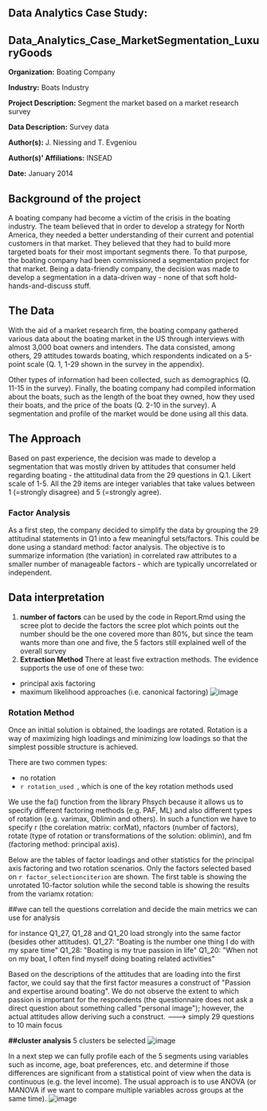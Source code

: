 Data Analytics Case Study: 
---------------------------------------------------------

Data_Analytics_Case_MarketSegmentation_LuxuryGoods
---------------------------------------------------------

**Organization:** Boating Company

**Industry:** Boats Industry

**Project Description:** Segment the market based on a market research survey

**Data Description:** Survey data

**Author(s):** J. Niessing and T. Evgeniou 

**Author(s)' Affiliations:** INSEAD

**Date:** January 2014 

Background of the project
--------------------------------------------------

A boating company had become a victim of the crisis in the boating industry. The team believed that in order to develop a strategy for North America, they needed a better understanding of their current and potential customers in that market. They believed that they had to build more targeted boats for their most important segments there. To that purpose, the boating company had been commissioned a segmentation project for that market. Being a data-friendly company, the decision was made to develop a segmentation in a data-driven way - none of that soft hold-hands-and-discuss stuff. 


The Data
--------------------------------------------

With the aid of a market research firm, the boating company gathered various data about the boating market in the US through interviews with almost 3,000 boat owners and intenders. The data consisted, among others, 29 attitudes towards boating, which respondents indicated on a 5-point scale (Q. 1, 1-29 shown in the survey in the appendix).

Other types of information had been collected, such as demographics (Q. 11-15 in the survey). Finally, the boating company had compiled information about the boats, such as the length of the boat they owned, how they used their boats, and the price of the boats (Q. 2-10 in the survey). A segmentation and profile of the market would be done using all this data. 

The Approach
--------------------------------------------

Based on past experience, the decision was made to develop a segmentation that was mostly driven by attitudes that consumer held regarding boating - the attitudinal data from the 29 questions in Q.1.
Likert scale of 1-5. All the 29 items are integer variables that take values between 1 (=strongly disagree) and 5 (=strongly agree).

### Factor Analysis

As a first step, the company decided to simplify the data by grouping the 29 attitudinal statements in Q1 into a few meaningful sets/factors. This could be done using a standard method: factor analysis. The objective is to summarize information (the variation) in correlated raw attributes to a smaller number of manageable factors - which are typically uncorrelated or independent. 

## Data interpretation

1. **number of factors** can be used by the code in Report.Rmd  using the scree plot to decide the factors
the scree plot which points out the number should be the one covered more than 80%, but since the team wants more than one and five, the 5 factors still explained well of the overall survey
2. **Extraction Method** There at least five extraction methods. The evidence supports the use of one of these two:
- principal axis factoring
- maximum likelihood approaches (i.e. canonical factoring)
![image](https://github.com/user-attachments/assets/42aadaec-c5e5-4aa1-a290-b81c9b0bc039)

### Rotation Method

Once an initial solution is obtained, the loadings are rotated. Rotation is a way of maximizing high loadings and minimizing low loadings so that the simplest possible structure is achieved.

There are two commen types:
- no rotation
- `r rotation_used `, which is one of the key rotation methods used

We use the fa() function from the library Phsych because it allows us to specify different factoring methods (e.g. PAF, ML) and also different types of rotation (e.g. varimax, Oblimin and others). In such a function we have to specify r (the corelation matrix: corMat), nfactors (number of factors), rotate (type of rotation or transformations of the solution: oblimin), and fm (factoring method: principal axis).

Below are the tables of factor loadings and other statistics for the principal axis factoring and two rotation scenarios. Only the factors selected based on `r factor_selectionciterion` are shown. The first table is showing the unrotated 10-factor solution while the second table is showing the results from the variamx rotation: 

##we can tell the questions correlation and decide the main metrics we can use for analysis

for instance
Q1_27, Q1_28 and Q1_20 load strongly into the same factor (besides other attitudes).
Q1_27: "Boating is the number one thing I do with my spare time"
Q1_28: "Boating is my true passion in life"
Q1_20: "When not on my boat, I often find myself doing boating related activities"

Based on the descriptions of the attitudes that are loading into the first factor, we could say that the first factor measures a construct of "Passion and expertise around boating". We do not observe the extent to which passion is important for the respondents (the questionnaire does not ask a direct question about something called "personal image"); however, the actual attitudes allow deriving such a construct. ---> simply 29 questions to 10 main focus

**##cluster analysis**
5 clusters be selected
![image](https://github.com/user-attachments/assets/69cdcdfb-0c48-4d04-a714-6154400eb7e7)

In a next step we can fully profile each of the 5 segments using variables such as income, age, boat preferences, etc. and determine if those differences are significant from a statistical point of view when the data is continuous (e.g. the level income). The usual approach is to use ANOVA (or MANOVA if we want to compare multiple variables across groups at the same time).
![image](https://github.com/user-attachments/assets/aa43cde7-2a33-4750-adbb-4b1a64bcc98f)



